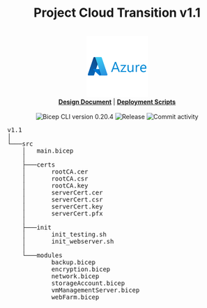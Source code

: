 <h1 align="center">Project Cloud Transition v1.1</h1>
<p align="center">
  <i></i>
   <br/>
  <img width="140" src="https://github.com/techgrounds/techgrounds-kaman/blob/main/00_includes/azure-original-wordmark.svg"/>
  <br/>
  <b><a href="https://github.com/techgrounds/techgrounds-kaman/blob/main/10_Project/v1.1/docs/design%20documentation.md">Design Document</a></b> | <b><a href="https://github.com/techgrounds/techgrounds-kaman/tree/main/10_Project/v1.0%20mvp/src">Deployment Scripts</a></b>
  <br/><br/>
  <a>
    <img src="https://img.shields.io/badge/Bicep_CLI-0.20.4-green?style=flat-square" alt="Bicep CLI version 0.20.4">
  </a>
   <a>
    <img src="https://img.shields.io/github/v/release/techgrounds/techgrounds-kaman?style=flat-square" alt="Release">
  </a>
  </a>
   <a>
    <img src="https://img.shields.io/github/commit-activity/w/techgrounds/techgrounds-kaman?style=flat-square" alt="Commit activity">
  </a>
</p>

<pre>
v1.1
│
└───src
    │   main.bicep
    │
    ├───certs
    │       rootCA.cer
    │       rootCA.csr
    │       rootCA.key
    │       serverCert.cer
    │       serverCert.csr
    │       serverCert.key
    │       serverCert.pfx
    │
    ├───init
    │       init_testing.sh
    │       init_webserver.sh
    │
    └───modules
            backup.bicep
            encryption.bicep
            network.bicep
            storageAccount.bicep
            vmManagementServer.bicep
            webFarm.bicep
</pre>